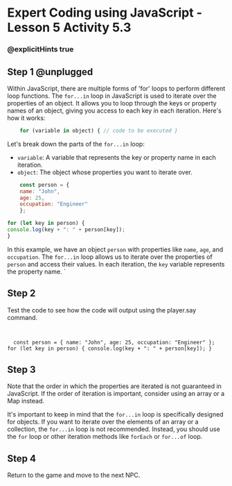 






# Expert Coding using JavaScript - Lesson 5 Activity 5.3

### @explicitHints true

  

## Step 1 @unplugged

  

Within JavaScript, there are multiple forms of 'for' loops to perform different loop functions. The `for...in` loop in JavaScript is used to iterate over the properties of an object. It allows you to loop through the keys or property names of an object, giving you access to each key in each iteration. Here's how it works:

```javascript
    for (variable in object) { // code to be executed }
```
Let's break down the parts of the `for...in` loop:

-   `variable`: A variable that represents the key or property name in each iteration.
-   `object`: The object whose properties you want to iterate over.

```javascript
    const person = { 
    name: "John", 
    age: 25, 
    occupation: "Engineer" 
    }; 

for (let key in person) { 
console.log(key + ": " + person[key]); 
}
```
In this example, we have an object `person` with properties like `name`, `age`, and `occupation`. The `for...in` loop allows us to iterate over the properties of `person` and access their values. In each iteration, the `key` variable represents the property name.
`


## Step 2

Test the code to see how the code will output using the player.say command.

  ```template
  

    const person = { name: "John", age: 25, occupation: "Engineer" }; for (let key in person) { console.log(key + ": " + person[key]); }

```

  

## Step 3


Note that the order in which the properties are iterated is not guaranteed in JavaScript. If the order of iteration is important, consider using an array or a Map instead.

It's important to keep in mind that the `for...in` loop is specifically designed for objects. If you want to iterate over the elements of an array or a collection, the `for...in` loop is not recommended. Instead, you should use the `for` loop or other iteration methods like `forEach` or `for...of` loop.



  

## Step 4

Return to the game and move to the next NPC.